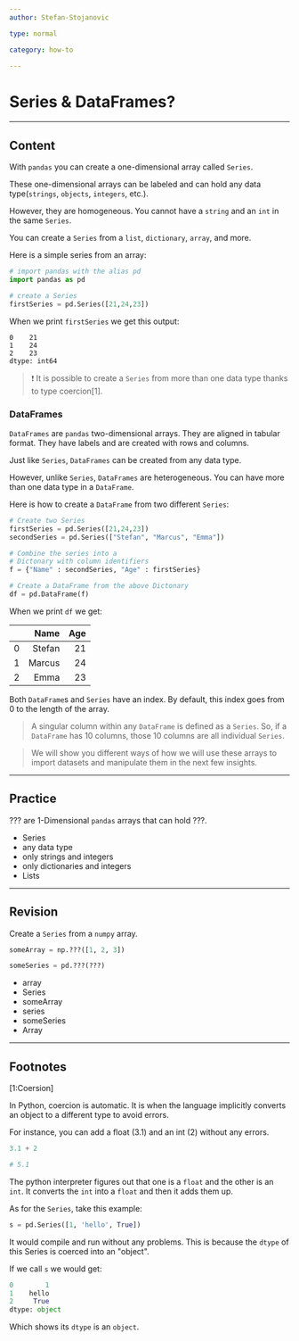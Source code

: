 ```yaml
---
author: Stefan-Stojanovic

type: normal

category: how-to

---
```


# Series & DataFrames?

---
## Content

With `pandas` you can create a one-dimensional array called `Series`.

These one-dimensional arrays can be labeled and can hold any data type(`strings`, `objects`, `integers`, etc.). 

However, they are homogeneous. You cannot have a `string` and an `int` in the same `Series`.

You can create a `Series` from a `list`, `dictionary`, `array`, and more.

Here is a simple series from an array:
```python
# import pandas with the alias pd
import pandas as pd

# create a Series
firstSeries = pd.Series([21,24,23])
```

When we print `firstSeries` we get this output:
```plain-text
0    21
1    24
2    23
dtype: int64
```

> ❗ It is possible to create a `Series` from more than one data type thanks to type coercion[1].

### DataFrames

`DataFrames` are `pandas` two-dimensional arrays. They are aligned in tabular format. They have labels and are created with rows and columns.

Just like `Series`, `DataFrames` can be created from any data type.

However, unlike `Series`, `DataFrames` are heterogeneous. You can have more than one data type in a `DataFrame`.

Here is how to create a `DataFrame` from two different `Series`:

```python
# Create two Series
firstSeries = pd.Series([21,24,23])
secondSeries = pd.Series(["Stefan", "Marcus", "Emma"])

# Combine the series into a
# Dictonary with column identifiers
f = {"Name" : secondSeries, "Age" : firstSeries}

# Create a DataFrame from the above Dictonary
df = pd.DataFrame(f)
```

When we print `df` we get:

|   |   Name | Age |
|--:|-------:|----:|
| 0 | Stefan |  21 |
| 1 | Marcus |  24 |
| 2 |   Emma |  23 |

Both `DataFrame`s and `Series` have an index. By default, this index goes from 0 to the length of the array.

> A singular column within any `DataFrame` is defined as a `Series`. So, if a `DataFrame` has 10 columns, those 10 columns are all individual `Series`.

> We will show you different ways of how we will use these arrays to import datasets and manipulate them in the next few insights.

---

## Practice

??? are 1-Dimensional `pandas` arrays that can hold ???.

- Series
- any data type
- only strings and integers
- only dictionaries and integers
- Lists

---

## Revision

Create a `Series` from a `numpy` array.

```python
someArray = np.???([1, 2, 3])

someSeries = pd.???(???)
```

- array
- Series
- someArray
- series
- someSeries
- Array

---
## Footnotes

[1:Coersion]

In Python, coercion is automatic. It is when the language implicitly converts an object to a different type to avoid errors.

For instance, you can add a float (3.1) and an int (2) without any errors.
```python
3.1 + 2

# 5.1
```

The python interpreter figures out that one is a `float` and the other is an `int`. It converts the `int` into a `float` and then it adds them up.

As for the `Series`, take this example:

```python
s = pd.Series([1, 'hello', True])
```

It would compile and run without any problems. This is because the `dtype` of this Series is coerced into an "object".

If we call  `s` we would get:
```python
0        1
1    hello
2     True
dtype: object
```

Which shows its `dtype` is an `object`.
